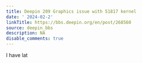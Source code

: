 ```yaml
---
title: Deepin 209 Graphics issue with 51817 kernel
date: ' 2024-02-2'
linkTitle: https://bbs.deepin.org/en/post/268560
source: deepin_bbs
description: NA
disable_comments: true
---
```

I have lat
